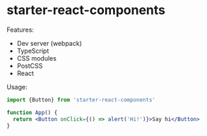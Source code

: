 # starter-react-components

Features:

- Dev server (webpack)
- TypeScript
- CSS modules
- PostCSS
- React

Usage:

```jsx
import {Button} from 'starter-react-components'

function App() {
  return <Button onClick={() => alert('Hi!')}>Say hi</Button>
}
```
